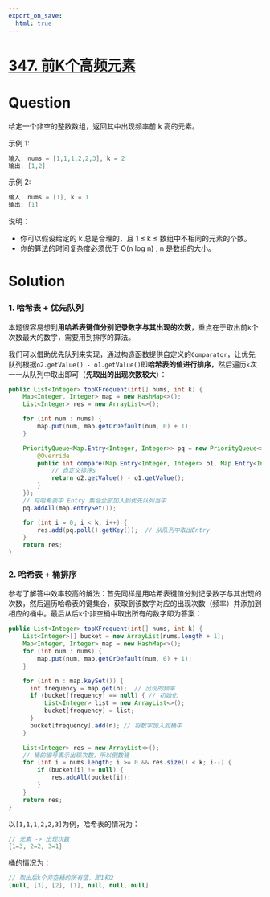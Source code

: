 ```yaml
---
export_on_save:
  html: true
---
```

    
# [347. 前K个高频元素](https://leetcode-cn.com/problems/top-k-frequent-elements/comments/)
    
# Question

给定一个非空的整数数组，返回其中出现频率前 k 高的元素。

示例 1:

```java
输入: nums = [1,1,1,2,2,3], k = 2
输出: [1,2]
```

示例 2:

```java
输入: nums = [1], k = 1
输出: [1]
```

说明：

- 你可以假设给定的 k 总是合理的，且 1 ≤ k ≤ 数组中不相同的元素的个数。
- 你的算法的时间复杂度必须优于 O(n log n) , n 是数组的大小。

# Solution

### 1. 哈希表 + 优先队列

本题很容易想到**用哈希表键值分别记录数字与其出现的次数**，重点在于取出前`k`个次数最大的数字，需要用到排序的算法。

我们可以借助优先队列来实现，通过构造函数提供自定义的`Comparator`，让优先队列根据`o2.getValue() - o1.getValue()`即**哈希表的值进行排序**，然后遍历`k`次一一从队列中取出即可（**先取出的出现次数较大**）：

```java
public List<Integer> topKFrequent(int[] nums, int k) {
    Map<Integer, Integer> map = new HashMap<>();
    List<Integer> res = new ArrayList<>();

    for (int num : nums) {
        map.put(num, map.getOrDefault(num, 0) + 1);
    }

    PriorityQueue<Map.Entry<Integer, Integer>> pq = new PriorityQueue<>(new Comparator<Map.Entry<Integer, Integer>>() {
        @Override
        public int compare(Map.Entry<Integer, Integer> o1, Map.Entry<Integer, Integer> o2) {
            // 自定义排序s
            return o2.getValue() - o1.getValue();
        }
    });
    // 将哈希表中 Entry 集合全部加入到优先队列当中
    pq.addAll(map.entrySet());

    for (int i = 0; i < k; i++) {
        res.add(pq.poll().getKey());  // 从队列中取出Entry
    }
    return res;
}
```

### 2. 哈希表 + 桶排序

参考了解答中效率较高的解法：首先同样是用哈希表键值分别记录数字与其出现的次数，然后遍历哈希表的键集合，获取到该数字对应的出现次数（频率）并添加到相应的桶中。最后从后`k`个非空桶中取出所有的数字即为答案：

```java
public List<Integer> topKFrequent(int[] nums, int k) {
    List<Integer>[] bucket = new ArrayList[nums.length + 1];
    Map<Integer, Integer> map = new HashMap<>();
    for (int num : nums) {
        map.put(num, map.getOrDefault(num, 0) + 1);
    }

    for (int n : map.keySet()) {
      int frequency = map.get(n);  // 出现的频率
      if (bucket[frequency] == null) { // 初始化
          List<Integer> list = new ArrayList<>();
          bucket[frequency] = list;
      }
      bucket[frequency].add(n); // 将数字加入到桶中
    }

    List<Integer> res = new ArrayList<>();
    // 桶的编号表示出现次数，所以倒数桶
    for (int i = nums.length; i >= 0 && res.size() < k; i--) {
        if (bucket[i] != null) {
            res.addAll(bucket[i]);
        }
    }
    return res;
}
```

以`[1,1,1,2,2,3]`为例，哈希表的情况为：

```java
// 元素 -> 出现次数
{1=3, 2=2, 3=1}
```

桶的情况为：

```java
// 取出后k个非空桶的所有值，即1和2
[null, [3], [2], [1], null, null, null]
```
